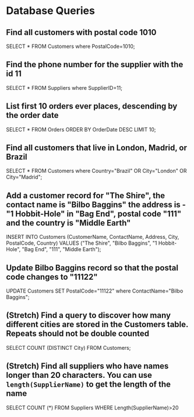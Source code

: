 # Database Queries

## Find all customers with postal code 1010

SELECT \* FROM Customers where PostalCode=1010;

## Find the phone number for the supplier with the id 11

SELECT \* FROM Suppliers where SupplierID=11;

## List first 10 orders ever places, descending by the order date

SELECT \* FROM Orders ORDER BY OrderDate DESC LIMIT 10;

## Find all customers that live in London, Madrid, or Brazil

SELECT \* FROM Customers where Country="Brazil" OR City="London" OR City="Madrid";

## Add a customer record for "The Shire", the contact name is "Bilbo Baggins" the address is -"1 Hobbit-Hole" in "Bag End", postal code "111" and the country is "Middle Earth"

INSERT INTO Customers (CustomerName, ContactName, Address, City, PostalCode, Country) VALUES ("The Shire", "Bilbo Baggins", "1 Hobbit-Hole", "Bag End", "111", "Middle Earth");

## Update Bilbo Baggins record so that the postal code changes to "11122"

UPDATE Customers SET PostalCode="11122" where ContactName="Bilbo Baggins";

## (Stretch) Find a query to discover how many different cities are stored in the Customers table. Repeats should not be double counted

SELECT COUNT (DISTINCT City) FROM Customers;

## (Stretch) Find all suppliers who have names longer than 20 characters. You can use `length(SupplierName)` to get the length of the name

SELECT COUNT (\*) FROM Suppliers WHERE Length(SupplierName)>20
